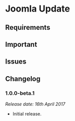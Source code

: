 # Joomla Update

## Requirements

## Important

## Issues

## Changelog

### 1.0.0-beta.1
*Release date: 16th April 2017*
- Initial release.
